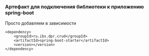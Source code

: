 ### Артефакт для подключения библиотеки к приложению spring-boot

Просто добавляем в зависимости

    <dependency>
        <groupId>ru.ibs.dpr.crud</groupId>
        <artifactId>spring-boot-starter</artifactId>
        <version></version>
    </dependency>
